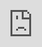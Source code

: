 # Week 3 Assignment: Life Tracker

Submitted by: **Ashani Jewell**

Deployed Application: [Lifetracker Deployed Site](ADD_LINK_HERE)

## Application Features

### Core Features

- [x] **The Nav Bar:** Implement customized views for users who are logged in vs not logged in.
  - [x] If the user is logged in, it should display a **Sign Out** button. 
  - [x] If no user is logged in, it should display **Login** and **Register** buttons
  - [x] Display a logo on the far left side, and contain links to the individual detailed activity page. 
- [x] **The Landing Page:** Display a large hero image and a brief blurb on what this application is about
- [x] **Login Page:** A form that allows users to login with email and password.
- [x] **Registration Page:** A form that allows the user to sign up with their email, password, username, first name, and last name.
- [x] When a user first authenticates, they should be redirected to an authenticated view (i.e the detailed activity page). When they sign out, all frontend data should be reset.
- [x] Users have access to an overview Activity page that show one summary statistic about each of the 3 types of activity tracked.
- [x] The API should have a `security` middleware that only allows authenticated users to access resources and only allows users to access resources about themselves. 
- [x] Users should have the ability to track at least **1** types of activities (i.e Nutrition, Exercise, Sleep, etc.). Each activity should be tracked on separate pages.
- [ ] Deployed website with Heroku & Surge. 

**Detailed Activity Page:**
- [x] The detailed activity page should display a feed of all previous tracked activities.
- [x] The detailed activity should contain a form to contain relevant information. (i.e if tracking nutrition this form allows the user to capture calories, timestamp, image, category, etc.) 
- [x] The activity tracked should be given a unique id for easy lookup.


  * [Table Schema](/life-tracker-api/life-tracker-schema.sql) 

### Stretch Features

Implement any of the following features to improve the application:
- [ ] Each model (`nutrition`, `exercise`, and `sleep`) should also implement a `fetchById` method that queries the database for a record by its id and only serves it to users who own that resource. Create a new dynamic route on the frontend that displays detail about a single record. For instance, `nutrition/detail/:id` should show a page with all the information about a single nutrition item.
- [ ] Provide a dropdown that allows users to filter activity based on a certain attribute of any activity item.
- [ ] Calculate aggregate statistics based on time periods - such as daily, weekly, monthly aggregates.
- [ ] Create a page that shows all other users that use the life tracker application and allow users to follow each other.

### Walkthrough Video

`TODO://` Add the embedded URL code to your animated app walkthrough below, `ADD_EMBEDDED_CODE_HERE`. Make sure the video or gif actually renders and animates when viewing this README. (🚫 Remove this paragraph after adding walkthrough video)

<iframe 
src="https://www.loom.com/share/e6536189538f4a6faf9651eaaeaee9e7" frameborder="0" 
webkitallowfullscreen mozallowfullscreen allowfullscreen 
style="position: absolute; top: 0; left: 0; width: 100%; height: 100%;">
</iframe>

<iframe 
src="https://www.loom.com/share/c02f3e4a3d464713a836c6fd1d8875f6" frameborder="0" 
webkitallowfullscreen mozallowfullscreen allowfullscreen 
style="position: absolute; top: 0; left: 0; width: 100%; height: 100%;">
</iframe>

### Reflection

* Did the topics discussed in your labs prepare you to complete the assignment? Be specific, which features in your weekly assignment did you feel unprepared to complete?

One lab that helped me tremendously through navigating through the signin, signout and register components was the student store lab. This lab helps me to gain a better understanding of all the steps needed to make the authorization functions work and creating middleware components can help ensure that the data one user puts onto a page remains with only that user. This lab also gave me another opportunity to understand routes and models.

* If you had more time, what would you have done differently? Would you have added additional features? Changed the way your project responded to a particular event, etc.
  
If I had more time I would try to make the Exercise Cards look a little better. I tried to focus first on the flexbox, which would put the box in a row format instead of the column format that it is now. Also, I would also try to do another activity since I think starting the first activity was probably the hardest part, so creating another wouldn't be that hard when using the same formatting.

* Reflect on your project demo, what went well? Were there things that maybe didn't go as planned? Did you notice something that your peer did that you would like to try next time?

When doing the project demos I think my explanation as to why certain things, like the Exercise card and resetting the user wasn't working, went well and helped me to decode my errors after the demos were over. Something that didn't go as planned was the fact that I was getting "unathorization” error when trying to create the exercise card which I thought I had solved before demos. One thing that I saw my peers do that I thought was cool was the sleep activity that took the times a user went to sleep and woke up, and calculated the total hours slept.

### Open-source libraries used

- w3schools
- stackoverflow
- youtube
- github

### Shout out

Give a shout out to somebody from your cohort that especially helped you during your project. This can be a fellow peer, instructor, TA, mentor, etc.

I would like to give a huge shoutout to my group for such a kind and welcoming set of people. These people are Leonel and Henry!! They really believe in motto no man left behind.